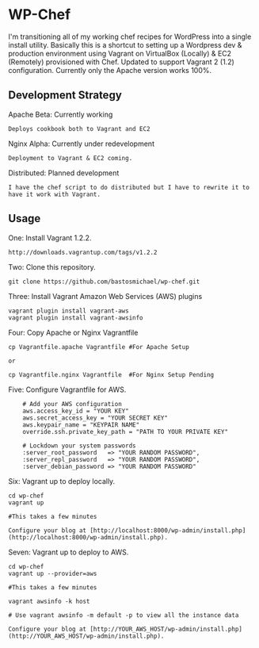 # WP-Chef

I'm transitioning all of my working chef recipes for WordPress into a single install utility. Basically this is a shortcut to setting up a Wordpress dev & production environment using Vagrant on VirtualBox (Locally) & EC2 (Remotely) provisioned with Chef. Updated to support Vagrant 2 (1.2) configuration. Currently only the Apache version works 100%.

## Development Strategy

Apache Beta: Currently working
```
Deploys cookbook both to Vagrant and EC2
```

Nginx Alpha: Currently under redevelopment
```
Deployment to Vagrant & EC2 coming.
```

Distributed: Planned development
```
I have the chef script to do distributed but I have to rewrite it to have it work with Vagrant.
```

## Usage

One: Install Vagrant 1.2.2.

```
http://downloads.vagrantup.com/tags/v1.2.2
```

Two: Clone this repository.

```
git clone https://github.com/bastosmichael/wp-chef.git
```

Three: Install Vagrant Amazon Web Services (AWS) plugins

```
vagrant plugin install vagrant-aws
vagrant plugin install vagrant-awsinfo
```

Four: Copy Apache or Nginx Vagrantfile
```
cp Vagrantfile.apache Vagrantfile #For Apache Setup

or

cp Vagrantfile.nginx Vagrantfile  #For Nginx Setup Pending
```

Five: Configure Vagrantfile for AWS.

```
    # Add your AWS configuration
    aws.access_key_id = "YOUR KEY"
    aws.secret_access_key = "YOUR SECRET KEY"
    aws.keypair_name = "KEYPAIR NAME"
    override.ssh.private_key_path = "PATH TO YOUR PRIVATE KEY"

    # Lockdown your system passwords
    :server_root_password   => "YOUR RANDOM PASSWORD",
    :server_repl_password   => "YOUR RANDOM PASSWORD",
    :server_debian_password => "YOUR RANDOM PASSWORD"
```

Six: Vagrant up to deploy locally.

```
cd wp-chef
vagrant up 

#This takes a few minutes

Configure your blog at [http://localhost:8000/wp-admin/install.php](http://localhost:8000/wp-admin/install.php).
```

Seven: Vagrant up to deploy to AWS.

```
cd wp-chef
vagrant up --provider=aws

#This takes a few minutes

vagrant awsinfo -k host

# Use vagrant awsinfo -m default -p to view all the instance data

Configure your blog at [http://YOUR_AWS_HOST/wp-admin/install.php](http://YOUR_AWS_HOST/wp-admin/install.php).
```